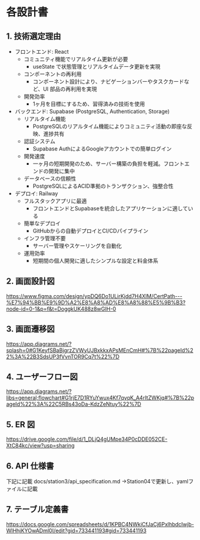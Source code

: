 # 各設計書
## 1. 技術選定理由

- フロントエンド: React
  - コミュニティ機能でリアルタイム更新が必要
    - useState で状態管理とリアルタイムデータ更新を実現
  - コンポーネントの再利用
    - コンポーネント設計により、ナビゲーションバーやタスクカードなど、UI 部品の再利用を実現
  - 開発効率
    - 1ヶ月を目標にするため、習得済みの技術を使用
- バックエンド: Supabase (PostgreSQL, Authentication, Storage)
  - リアルタイム機能
    - PostgreSQLのリアルタイム機能によりコミュニティ活動の即座な反映、進捗共有
  - 認証システム
    - Supabase AuthによるGoogleアカウントでの簡単ログイン
  - 開発速度
    - 一ヶ月の短期開発のため、サーバー構築の負担を軽減。フロントエンドの開発に集中
  - データベースの信頼性
    - PostgreSQLによるACID準拠のトランザクション、強整合性
- デプロイ: Railway
  - フルスタックアプリに最適
    - フロントエンドとSupabaseを統合したアプリケーションに適している
  - 簡単なデプロイ
    - GitHubからの自動デプロイとCI/CDパイプライン
  - インフラ管理不要
    - サーバー管理やスケーリングを自動化
  - 運用効率
    - 短期間の個人開発に適したシンプルな設定と料金体系


## 2. 画面設計図
https://www.figma.com/design/ypDQ6Do1ULirKjdd7H4XlM/CertPath---%E7%94%BB%E9%9D%A2%E8%A8%AD%E8%A8%88%E5%9B%B3?node-id=0-1&p=f&t=DoggkUK488z8wGIH-0

## 3. 画面遷移図
https://app.diagrams.net/?splash=0#G1KeyfSBaBjgrzZVWyUJBxkkxAPsMEnCmH#%7B%22pageId%22%3A%22B3SdsUP3fVvnTOR9Cq7t%22%7D

## 4. ユーザーフロー図
https://app.diagrams.net/?libs=general;flowchart#G1rjE7D1RYuYwux4Kf7qyqK_A4rItZWKjq#%7B%22pageId%22%3A%22C5RBs43oDa-KdzZeNtuy%22%7D

## 5. ER 図
https://drive.google.com/file/d/1_DLjQ4gUMpe34P0cDDE052CE-XtC84kc/view?usp=sharing

## 6. API 仕様書
下記に記載
docs/station3/api_specification.md
→Station04で更新し、yamlファイルに記載

## 7. テーブル定義書
https://docs.google.com/spreadsheets/d/1KPBC4NWkiCfJaCj6PxlhbdcIwjb-WlHhjKYOwADml0I/edit?gid=733441193#gid=733441193
